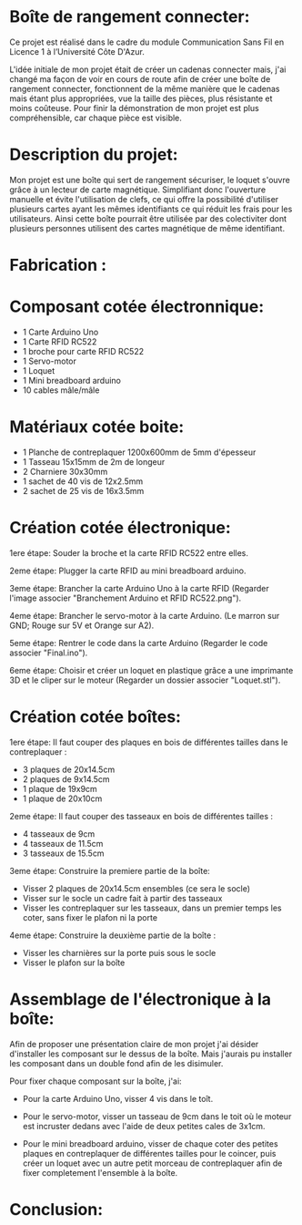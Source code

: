 # Boîte de rangement connecter:
Ce projet est réalisé dans le cadre du module Communication Sans Fil en Licence 1 à l’Université 
Côte D'Azur.

L'idée initiale de mon projet était de créer un cadenas connecter mais, j'ai changé ma façon de voir en cours de route afin de créer une boîte de rangement connecter, fonctionnent de la même manière que le cadenas mais étant plus appropriées, vue la taille des pièces, plus résistante et moins coûteuse. Pour finir la démonstration de mon projet est plus compréhensible, car chaque pièce est visible.


# Description du projet:

Mon projet est une boîte qui sert de rangement sécuriser, le loquet s'ouvre grâce à un lecteur de carte magnétique. Simplifiant donc l'ouverture manuelle et évite l'utilisation de clefs, ce qui offre la possibilité d'utiliser plusieurs cartes ayant les mêmes identifiants ce qui réduit les frais pour les utilisateurs. Ainsi cette boîte pourrait être utilisée par des colectiviter dont plusieurs personnes utilisent des cartes magnétique de même identifiant.


# Fabrication :
# Composant cotée électronnique:
- 1 Carte Arduino Uno
- 1 Carte RFID RC522
- 1 broche pour carte RFID RC522
- 1 Servo-motor
- 1 Loquet
- 1 Mini breadboard arduino
- 10 cables mâle/mâle

# Matériaux cotée boite:
- 1 Planche de contreplaquer 1200x600mm de 5mm d'épesseur
- 1 Tasseau 15x15mm de 2m de longeur
- 2 Charniere 30x30mm
- 1 sachet de 40 vis de 12x2.5mm
- 2 sachet de 25 vis de 16x3.5mm


# Création cotée électronique:

1ere étape: Souder la broche et la carte RFID RC522 entre elles.

2eme étape: Plugger la carte RFID au mini breadboard arduino.

3eme étape: Brancher la carte Arduino Uno à la carte RFID (Regarder l'image associer "Branchement Arduino et RFID RC522.png").

4eme étape: Brancher le servo-motor à la carte Arduino. (Le marron sur GND; Rouge sur 5V et Orange sur A2).

5eme étape: Rentrer le code dans la carte Arduino (Regarder le code associer "Final.ino").

6eme étape: Choisir et créer un loquet en plastique grâce a une imprimante 3D et le cliper sur le moteur (Regarder un dossier associer "Loquet.stl").

# Création cotée boîtes:

1ere étape: Il faut couper des plaques en bois de différentes tailles dans le contreplaquer :
- 3 plaques de 20x14.5cm
- 2 plaques de 9x14.5cm
- 1 plaque de 19x9cm
- 1 plaque de 20x10cm

2eme étape: Il faut couper des tasseaux en bois de différentes tailles :
- 4 tasseaux de 9cm
- 4 tasseaux de 11.5cm
- 3 tasseaux de 15.5cm

3eme étape: Construire la premiere partie de la boîte:
- Visser 2 plaques de 20x14.5cm ensembles (ce sera le socle)
- Visser sur le socle un cadre fait à partir des tasseaux
- Visser les contreplaquer sur les tasseaux, dans un premier temps les coter, sans fixer le plafon ni la porte

4eme étape: Construire la deuxième partie de la boîte :
- Visser les charnières sur la porte puis sous le socle
- Visser le plafon sur la boîte

# Assemblage de l'électronique à la boîte:

Afin de proposer une présentation claire de mon projet j'ai désider d'installer les composant sur le dessus de la boîte.
Mais j'aurais pu installer les composant dans un double fond afin de les disimuler.

Pour fixer chaque composant sur la boîte, j'ai:

- Pour la carte Arduino Uno, visser 4 vis dans le toît.

- Pour le servo-motor, visser un tasseau de 9cm dans le toit où le moteur est incruster dedans avec l'aide de deux petites cales de 3x1cm.

- Pour le mini breadboard arduino, visser de chaque coter des petites plaques en contreplaquer de différentes tailles pour le coincer, puis créer un loquet avec un autre petit morceau de contreplaquer afin de fixer completement l'ensemble à la boîte.

# Conclusion:











